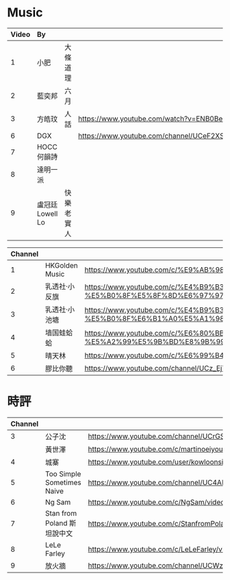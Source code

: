 # Music
|Video|By|||
|:-|:-|:-|:-|
|1|小肥|大條道理|
|2|藍奕邦|六月|
|3|方皓玟|人話|https://www.youtube.com/watch?v=ENB0BeZx4yw&app=desktop|
|6|DGX||https://www.youtube.com/channel/UCeF2XSNagaNH_BenCfkymCg/videos|
|7|HOCC何韻詩||
|8|達明一派|
|9|盧冠廷Lowell Lo|快樂老實人

|Channel|||Website|
|:-|:-|:-|:-|
|1|HKGolden Music|https://www.youtube.com/c/%E9%AB%98%E7%99%BB%E9%9F%B3%E6%A8%82%E5%8F%B0/videos|
|2|乳透社·小反旗|https://www.youtube.com/c/%E4%B9%B3%E9%80%8F%E7%A4%BE-%E5%B0%8F%E5%8F%8D%E6%97%97/videos|
|3|乳透社·小池塘|https://www.youtube.com/c/%E4%B9%B3%E9%80%8F%E7%A4%BE-%E5%B0%8F%E6%B1%A0%E5%A1%98WinniethePool/videos|
|4|墙国蛙蛤蛤|https://www.youtube.com/c/%E6%80%BB%E5%8A%A0%E9%80%9F%E5%B8%88%E5%BC%9F-%E5%A2%99%E5%9B%BD%E8%9B%99%E8%9B%A4%E8%9B%A4/videos|
|5|晴天林|https://www.youtube.com/c/%E6%99%B4%E5%A4%A9%E6%9E%97SunnyLam/videos|
|6|膠比你聽|https://www.youtube.com/channel/UCz_EjYBKWK0nBLSXw2-ICSg/videos|

# 時評
|Channel|||Website|
|:-|:-|:-|:-|
|3|公子沈|https://www.youtube.com/channel/UCrGSFNEBmCN0rqhATZels2Q/videos|https://gongzishen.com/|
||黃世澤|https://www.youtube.com/c/martinoeiyoutube/videos|
|4|城寨|https://www.youtube.com/user/kowloonsingjai/videos|
|5|Too Simple Sometimes Naive|https://www.youtube.com/channel/UC4ABi-kCsS1rsAaJ-W4a3uA/videos|
|6|Ng Sam|https://www.youtube.com/c/NgSam/videos|
|7|Stan from Poland 斯坦說中文|https://www.youtube.com/c/StanfromPoland%E6%96%AF%E5%9D%A6%E8%AA%AA%E4%B8%AD%E6%96%87/videos|
|8|LeLe Farley|https://www.youtube.com/c/LeLeFarley/videos|
|9|放火牆|https://www.youtube.com/channel/UCWzxWlDkRimkjm2bidkHazA/videos
